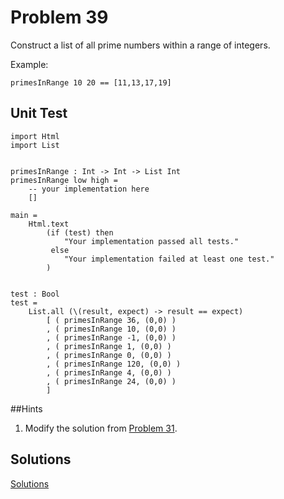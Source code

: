 # Problem 39

Construct a list of all prime numbers within a range of integers. 

Example:
```
primesInRange 10 20 == [11,13,17,19]
```
## Unit Test

```
import Html 
import List


primesInRange : Int -> Int -> List Int
primesInRange low high =
    -- your implementation here
    []               
               
main =
    Html.text
        (if (test) then
            "Your implementation passed all tests."
         else
            "Your implementation failed at least one test."
        )


test : Bool
test =
    List.all (\(result, expect) -> result == expect)
        [ ( primesInRange 36, (0,0) )
        , ( primesInRange 10, (0,0) )
        , ( primesInRange -1, (0,0) )
        , ( primesInRange 1, (0,0) )
        , ( primesInRange 0, (0,0) )
        , ( primesInRange 120, (0,0) )
        , ( primesInRange 4, (0,0) )
        , ( primesInRange 24, (0,0) )
        ]     
```

##Hints
1. Modify the solution from [Problem 31](p31.md). 

## Solutions
[Solutions](../s/s39.md) 
